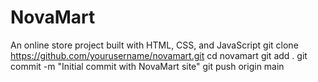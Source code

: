 # NovaMart
An online store project built with HTML, CSS, and JavaScript
git clone https://github.com/yourusername/novamart.git
cd novamart
git add .
git commit -m "Initial commit with NovaMart site"
git push origin main
